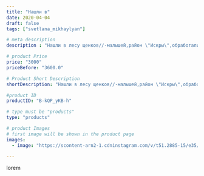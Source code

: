 ```yaml
---
title: "Нашли в"
date: 2020-04-04
draft: false
tags: ["svetlana_mikhaylyan"]

# meta description
description : "Нашли в лесу щенков//-малышей,район \"Искры\",обработали от клещей,может кто ищет себе  друга"

# product Price
price: "3000"
priceBefore: "3600.0"

# Product Short Description
shortDescription: "Нашли в лесу щенков//-малышей,район \"Искры\",обработали от клещей,может кто ищет себе  друга"

#product ID
productID: "B-kQP_yKB-h"

# type must be "products"
type: "products"

# product Images
# first image will be shown in the product page
images:
  - image: "https://scontent-arn2-1.cdninstagram.com/v/t51.2885-15/e35/92099925_912070719243958_1559619041962418358_n.jpg?tp=1&_nc_ht=scontent-arn2-1.cdninstagram.com&_nc_cat=110&_nc_ohc=GLYQTmiH3QEAX9OYMp_&oh=2618225eeec06488500533bdb20ea578&oe=60721E79&ig_cache_key=MjI4MDAxODc3OTM3OTg2NzU1Mw%3D%3D.2"

---
```

lorem
